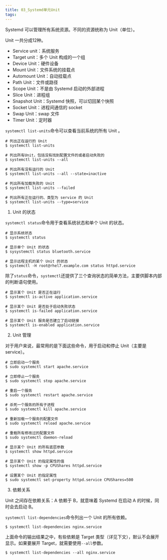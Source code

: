 ```yaml
---
title: 03_Systemd单元Unit
tags: 
---
```


Systemd 可以管理所有系统资源。不同的资源统称为 Unit（单位）。

Unit 一共分成12种。
*   Service unit：系统服务
*   Target unit：多个 Unit 构成的一个组
*   Device Unit：硬件设备
*   Mount Unit：文件系统的挂载点
*   Automount Unit：自动挂载点
*   Path Unit：文件或路径
*   Scope Unit：不是由 Systemd 启动的外部进程
*   Slice Unit：进程组
*   Snapshot Unit：Systemd 快照，可以切回某个快照
*   Socket Unit：进程间通信的 socket
*   Swap Unit：swap 文件
*   Timer Unit：定时器

`systemctl list-units`命令可以查看当前系统的所有 Unit 。

``` shell
# 列出正在运行的 Unit
$ systemctl list-units

# 列出所有Unit，包括没有找到配置文件的或者启动失败的
$ systemctl list-units --all

# 列出所有没有运行的 Unit
$ systemctl list-units --all --state=inactive

# 列出所有加载失败的 Unit
$ systemctl list-units --failed

# 列出所有正在运行的、类型为 service 的 Unit
$ systemctl list-units --type=service
```

1. Unit 的状态

`systemctl status`命令用于查看系统状态和单个 Unit 的状态。

``` shell
# 显示系统状态
$ systemctl status

# 显示单个 Unit 的状态
$ sysystemctl status bluetooth.service

# 显示远程主机的某个 Unit 的状态
$ systemctl -H root@rhel7.example.com status httpd.service
```

除了`status`命令，`systemctl`还提供了三个查询状态的简单方法，主要供脚本内部的判断语句使用。

``` shell
# 显示某个 Unit 是否正在运行
$ systemctl is-active application.service

# 显示某个 Unit 是否处于启动失败状态
$ systemctl is-failed application.service

# 显示某个 Unit 服务是否建立了启动链接
$ systemctl is-enabled application.service
```

2. Unit 管理

对于用户来说，最常用的是下面这些命令，用于启动和停止 Unit（主要是 service）。

``` shell
# 立即启动一个服务
$ sudo systemctl start apache.service

# 立即停止一个服务
$ sudo systemctl stop apache.service

# 重启一个服务
$ sudo systemctl restart apache.service

# 杀死一个服务的所有子进程
$ sudo systemctl kill apache.service

# 重新加载一个服务的配置文件
$ sudo systemctl reload apache.service

# 重载所有修改过的配置文件
$ sudo systemctl daemon-reload

# 显示某个 Unit 的所有底层参数
$ systemctl show httpd.service

# 显示某个 Unit 的指定属性的值
$ systemctl show -p CPUShares httpd.service

# 设置某个 Unit 的指定属性
$ sudo systemctl set-property httpd.service CPUShares=500
```

3. 依赖关系

Unit 之间存在依赖关系：A 依赖于 B，就意味着 Systemd 在启动 A 的时候，同时会去启动 B。

`systemctl list-dependencies`命令列出一个 Unit 的所有依赖。

``` shell
$ systemctl list-dependencies nginx.service
```

上面命令的输出结果之中，有些依赖是 Target 类型（详见下文），默认不会展开显示。如果要展开 Target，就需要使用`--all`参数。

``` shell 
$ systemctl list-dependencies --all nginx.service
```